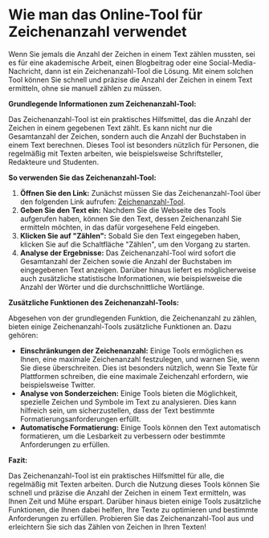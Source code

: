 Wie man das Online-Tool für Zeichenanzahl verwendet
===================================================

Wenn Sie jemals die Anzahl der Zeichen in einem Text zählen mussten, sei es für eine akademische Arbeit, einen Blogbeitrag oder eine Social-Media-Nachricht, dann ist ein Zeichenanzahl-Tool die Lösung. Mit einem solchen Tool können Sie schnell und präzise die Anzahl der Zeichen in einem Text ermitteln, ohne sie manuell zählen zu müssen.

**Grundlegende Informationen zum Zeichenanzahl-Tool:**

Das Zeichenanzahl-Tool ist ein praktisches Hilfsmittel, das die Anzahl der Zeichen in einem gegebenen Text zählt. Es kann nicht nur die Gesamtanzahl der Zeichen, sondern auch die Anzahl der Buchstaben in einem Text berechnen. Dieses Tool ist besonders nützlich für Personen, die regelmäßig mit Texten arbeiten, wie beispielsweise Schriftsteller, Redakteure und Studenten.

**So verwenden Sie das Zeichenanzahl-Tool:**

1. **Öffnen Sie den Link:** Zunächst müssen Sie das Zeichenanzahl-Tool über den folgenden Link aufrufen: [Zeichenanzahl-Tool](https://www.onlinecalculatorsfree.com/de/tools/character-counter.html).
2. **Geben Sie den Text ein:** Nachdem Sie die Webseite des Tools aufgerufen haben, können Sie den Text, dessen Zeichenanzahl Sie ermitteln möchten, in das dafür vorgesehene Feld eingeben.
3. **Klicken Sie auf "Zählen":** Sobald Sie den Text eingegeben haben, klicken Sie auf die Schaltfläche "Zählen", um den Vorgang zu starten.
4. **Analyse der Ergebnisse:** Das Zeichenanzahl-Tool wird sofort die Gesamtanzahl der Zeichen sowie die Anzahl der Buchstaben im eingegebenen Text anzeigen. Darüber hinaus liefert es möglicherweise auch zusätzliche statistische Informationen, wie beispielsweise die Anzahl der Wörter und die durchschnittliche Wortlänge.

**Zusätzliche Funktionen des Zeichenanzahl-Tools:**

Abgesehen von der grundlegenden Funktion, die Zeichenanzahl zu zählen, bieten einige Zeichenanzahl-Tools zusätzliche Funktionen an. Dazu gehören:

- **Einschränkungen der Zeichenanzahl:** Einige Tools ermöglichen es Ihnen, eine maximale Zeichenanzahl festzulegen, und warnen Sie, wenn Sie diese überschreiten. Dies ist besonders nützlich, wenn Sie Texte für Plattformen schreiben, die eine maximale Zeichenzahl erfordern, wie beispielsweise Twitter.
- **Analyse von Sonderzeichen:** Einige Tools bieten die Möglichkeit, spezielle Zeichen und Symbole im Text zu analysieren. Dies kann hilfreich sein, um sicherzustellen, dass der Text bestimmte Formatierungsanforderungen erfüllt.
- **Automatische Formatierung:** Einige Tools können den Text automatisch formatieren, um die Lesbarkeit zu verbessern oder bestimmte Anforderungen zu erfüllen.

**Fazit:**

Das Zeichenanzahl-Tool ist ein praktisches Hilfsmittel für alle, die regelmäßig mit Texten arbeiten. Durch die Nutzung dieses Tools können Sie schnell und präzise die Anzahl der Zeichen in einem Text ermitteln, was Ihnen Zeit und Mühe erspart. Darüber hinaus bieten einige Tools zusätzliche Funktionen, die Ihnen dabei helfen, Ihre Texte zu optimieren und bestimmte Anforderungen zu erfüllen. Probieren Sie das Zeichenanzahl-Tool aus und erleichtern Sie sich das Zählen von Zeichen in Ihren Texten!